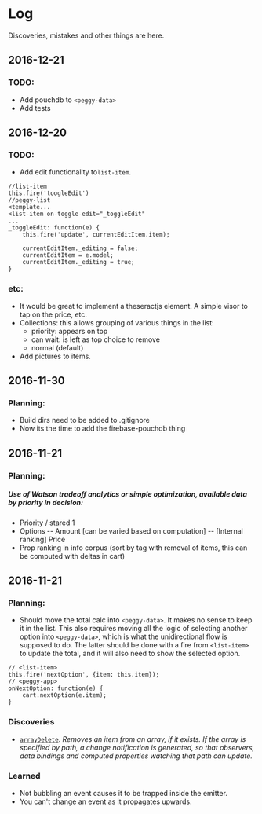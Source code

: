 # Log
Discoveries, mistakes and other things are here.

## 2016-12-21
### TODO:
- Add pouchdb to `<peggy-data>`
- Add tests

## 2016-12-20
### TODO:
- Add edit functionality to`list-item`.
```
//list-item
this.fire('toogleEdit')
//peggy-list
<template...
<list-item on-toggle-edit="_toggleEdit"
...
_toggleEdit: function(e) {
    this.fire('update', currentEditItem.item);

    currentEditItem._editing = false;
    currentEditItem = e.model;
    currentEditItem._editing = true;
}  
```

### etc:
- It would be great to implement a theseractjs element. A simple visor to tap on the price, etc.
- Collections: this allows grouping of various things in the list:
  - priority: appears on top
  - can wait: is left as top choice to remove
  - normal (default)  
- Add pictures to items.

## 2016-11-30
### Planning:
- Build dirs need to be added to .gitignore
- Now its the time to add the firebase-pouchdb thing

## 2016-11-21
### Planning:
##### Use of Watson tradeoff analytics or simple optimization, available data by priority in decision:
- Priority / stared 1
- Options
-- Amount [can be varied based on computation]
-- [Internal ranking] Price
- Prop ranking in info corpus (sort by tag with removal of items, this can be computed with deltas in cart)



## 2016-11-21
### Planning:
- Should move the total calc into `<peggy-data>`. It makes no sense to keep it in the list.
This also requires moving all the logic of selecting another option into `<peggy-data>`, which is what the unidirectional flow is supposed to do. The latter should be done with a fire from `<list-item>` to update the total, and it will also need to show the selected option.
```
// <list-item>
this.fire('nextOption', {item: this.item});
// <peggy-app>
onNextOption: function(e) {
    cart.nextOption(e.item);
}
```

### Discoveries
- [`arrayDelete`](https://github.com/Polymer/polymer/blob/master/src/standard/utils.html#L305).
_Removes an item from an array, if it exists. If the array is specified by path, a change notification is generated, so that  observers, data bindings and computed properties watching that path can update._

### Learned
- Not bubbling an event causes it to be trapped inside the emitter.
- You can't change an event as it propagates upwards.

